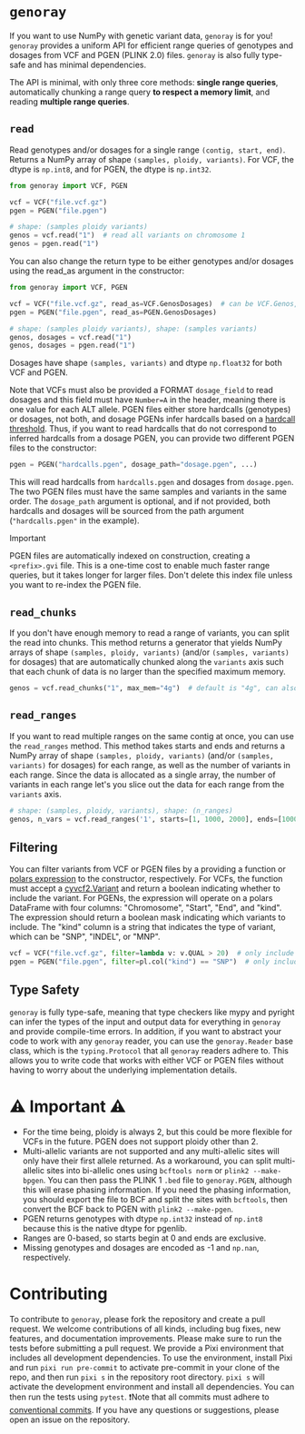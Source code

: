 # `genoray`

If you want to use NumPy with genetic variant data, `genoray` is for you! `genoray` provides a uniform API for efficient range queries of genotypes and dosages from VCF and PGEN (PLINK 2.0) files. `genoray` is also fully type-safe and has minimal dependencies.

The API is minimal, with only three core methods: **single range queries**, automatically chunking a range query **to respect a memory limit**, and reading **multiple range queries**.

## `read`
Read genotypes and/or dosages for a single range `(contig, start, end)`. Returns a NumPy array of shape `(samples, ploidy, variants)`. For VCF, the dtype is `np.int8`, and for PGEN, the dtype is `np.int32`.

```python
from genoray import VCF, PGEN

vcf = VCF("file.vcf.gz")
pgen = PGEN("file.pgen")

# shape: (samples ploidy variants)
genos = vcf.read("1")  # read all variants on chromosome 1
genos = pgen.read("1")
```

You can also change the return type to be either genotypes and/or dosages using the read_as argument in the constructor:

```python
from genoray import VCF, PGEN

vcf = VCF("file.vcf.gz", read_as=VCF.GenosDosages)  # can be VCF.Genos, VCF.Dosages, or VCF.GenosDosages
pgen = PGEN("file.pgen", read_as=PGEN.GenosDosages)

# shape: (samples ploidy variants), shape: (samples variants)
genos, dosages = vcf.read("1")
genos, dosages = pgen.read("1")
```

Dosages have shape `(samples, variants)` and dtype `np.float32` for both VCF and PGEN.

Note that VCFs must also be provided a FORMAT `dosage_field` to read dosages and this field must have `Number=A` in the header, meaning there is one value for each ALT allele. PGEN files either store hardcalls (genotypes) or dosages, not both, and dosage PGENs infer hardcalls based on a [hardcall threshold](https://www.cog-genomics.org/plink/2.0/input#dosage_import_settings). Thus, if you want to read hardcalls that do not correspond to inferred hardcalls from a dosage PGEN, you can provide two different PGEN files to the constructor:

```python
pgen = PGEN("hardcalls.pgen", dosage_path="dosage.pgen", ...)
```

This will read hardcalls from `hardcalls.pgen` and dosages from `dosage.pgen`. The two PGEN files must have the same samples and variants in the same order. The `dosage_path` argument is optional, and if not provided, both hardcalls and dosages will be sourced from the path argument (`"hardcalls.pgen"` in the example).

> [!IMPORTANT]
> PGEN files are automatically indexed on construction, creating a `<prefix>.gvi` file. This is a one-time cost to enable much faster range queries, but it takes longer for larger files. Don't delete this index file unless you want to re-index the PGEN file.

## `read_chunks`
If you don't have enough memory to read a range of variants, you can split the read into chunks. This method returns a generator that yields NumPy arrays of shape `(samples, ploidy, variants)` (and/or `(samples, variants)` for dosages) that are automatically chunked along the `variants` axis such that each chunk of data is no larger than the specified maximum memory.

```python
genos = vcf.read_chunks("1", max_mem="4g")  # default is "4g", can also be capitalized or be "GB", for example
```

## `read_ranges`
If you want to read multiple ranges on the same contig at once, you can use the `read_ranges` method. This method takes starts and ends and returns a NumPy array of shape `(samples, ploidy, variants)` (and/or `(samples, variants)` for dosages) for each range, as well as the number of variants in each range. Since the data is allocated as a single array, the number of variants in each range let's you slice out the data for each range from the `variants` axis.

```python
# shape: (samples, ploidy, variants), shape: (n_ranges)
genos, n_vars = vcf.read_ranges('1', starts=[1, 1000, 2000], ends=[1000, 2000, 3000])
```

## Filtering

You can filter variants from VCF or PGEN files by a providing a function or [polars expression](https://docs.pola.rs/user-guide/concepts/expressions-and-contexts/) to the constructor, respectively. For VCFs, the function must accept a [cyvcf2.Variant](https://brentp.github.io/cyvcf2/docstrings.html#cyvcf2.cyvcf2.Variant) and return a boolean indicating whether to include the variant. For PGENs, the expression will operate on a polars DataFrame with four columns: "Chromosome", "Start", "End", and "kind". The expression should return a boolean mask indicating which variants to include. The "kind" column is a string that indicates the type of variant, which can be "SNP", "INDEL", or "MNP".

```python
vcf = VCF("file.vcf.gz", filter=lambda v: v.QUAL > 20)  # only include variants with quality > 20
pgen = PGEN("file.pgen", filter=pl.col("kind") == "SNP")  # only include SNPs
```

## Type Safety

`genoray` is fully type-safe, meaning that type checkers like mypy and pyright can infer the types of the input and output data for everything in `genoray` and provide compile-time errors. In addition, if you want to abstract your code to work with any `genoray` reader, you can use the `genoray.Reader` base class, which is the `typing.Protocol` that all `genoray` readers adhere to. This allows you to write code that works with either VCF or PGEN files without having to worry about the underlying implementation details.

# ⚠️ Important ⚠️

- For the time being, ploidy is always 2, but this could be more flexible for VCFs in the future. PGEN does not support ploidy other than 2.
- Multi-allelic variants are not supported and any multi-allelic sites will only have their first allele returned. As a workaround, you can split multi-allelic sites into bi-allelic ones using `bcftools norm` or `plink2 --make-bpgen`. You can then pass the PLINK 1 `.bed` file to `genoray.PGEN`, although this will erase phasing information. If you need the phasing information, you should export the file to BCF and split the sites with `bcftools`, then convert the BCF back to PGEN with `plink2 --make-pgen`.
- PGEN returns genotypes with dtype `np.int32` instead of `np.int8` because this is the native dtype for pgenlib.
- Ranges are 0-based, so starts begin at 0 and ends are exclusive.
- Missing genotypes and dosages are encoded as -1 and `np.nan`, respectively.

# Contributing

To contribute to `genoray`, please fork the repository and create a pull request. We welcome contributions of all kinds, including bug fixes, new features, and documentation improvements. Please make sure to run the tests before submitting a pull request. We provide a Pixi environment that includes all development dependencies. To use the environment, install Pixi and run `pixi run pre-commit` to activate pre-commit in your clone of the repo, and then run `pixi s` in the repository root directory. `pixi s` will activate the development environment and install all dependencies. You can then run the tests using `pytest`. ❗Note that all commits must adhere to [conventional commits](https://www.conventionalcommits.org/). If you have any questions or suggestions, please open an issue on the repository.